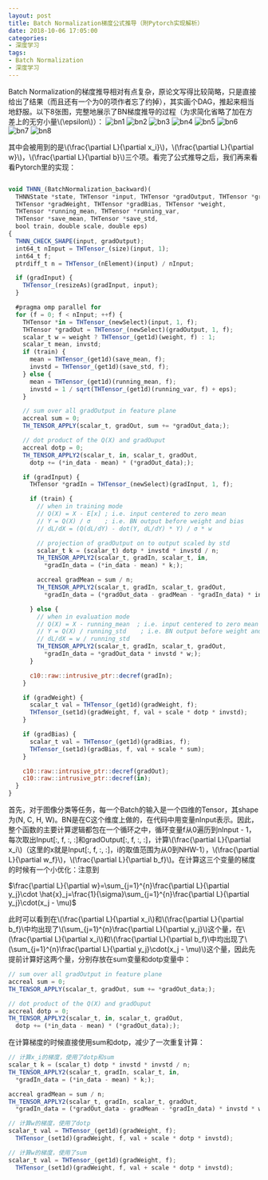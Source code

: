 ```yaml
---
layout: post
title: Batch Normalization梯度公式推导（附Pytorch实现解析）
date: 2018-10-06 17:05:00
categories:
- 深度学习
tags:
- Batch Normalization
- 深度学习
---
```


Batch Normalization的梯度推导相对有点复杂，原论文写得比较简略，只是直接给出了结果（而且还有一个为0的项作者忘了约掉），其实画个DAG，推起来相当地舒服。以下8张图，完整地展示了BN梯度推导的过程（为求简化省略了加在方差上的无穷小量\\(\epsilon\\)）：
![bn1](/public/images/bn1.jpg)
![bn2](/public/images/bn2.jpg)
![bn3](/public/images/bn3.jpg)
![bn4](/public/images/bn4.jpg)
![bn5](/public/images/bn5.jpg)
![bn6](/public/images/bn6.jpg)
![bn7](/public/images/bn7.jpg)
![bn8](/public/images/bn8.jpg)
  
其中会被用到的是\\(\frac{\partial L}{\partial x_i}\\)，\\(\frac{\partial L}{\partial w}\\)，\\(\frac{\partial L}{\partial b}\\)三个项。看完了公式推导之后，我们再来看看Pytorch里的实现：

```javascript

void THNN_(BatchNormalization_backward)(
  THNNState *state, THTensor *input, THTensor *gradOutput, THTensor *gradInput,
  THTensor *gradWeight, THTensor *gradBias, THTensor *weight,
  THTensor *running_mean, THTensor *running_var,
  THTensor *save_mean, THTensor *save_std,
  bool train, double scale, double eps)
{
  THNN_CHECK_SHAPE(input, gradOutput);
  int64_t nInput = THTensor_(size)(input, 1);
  int64_t f;
  ptrdiff_t n = THTensor_(nElement)(input) / nInput;

  if (gradInput) {
    THTensor_(resizeAs)(gradInput, input);
  }

  #pragma omp parallel for
  for (f = 0; f < nInput; ++f) {
    THTensor *in = THTensor_(newSelect)(input, 1, f);
    THTensor *gradOut = THTensor_(newSelect)(gradOutput, 1, f);
    scalar_t w = weight ? THTensor_(get1d)(weight, f) : 1;
    scalar_t mean, invstd;
    if (train) {
      mean = THTensor_(get1d)(save_mean, f);
      invstd = THTensor_(get1d)(save_std, f);
    } else {
      mean = THTensor_(get1d)(running_mean, f);
      invstd = 1 / sqrt(THTensor_(get1d)(running_var, f) + eps);
    }

    // sum over all gradOutput in feature plane
    accreal sum = 0;
    TH_TENSOR_APPLY(scalar_t, gradOut, sum += *gradOut_data;);

    // dot product of the Q(X) and gradOuput
    accreal dotp = 0;
    TH_TENSOR_APPLY2(scalar_t, in, scalar_t, gradOut,
      dotp += (*in_data - mean) * (*gradOut_data););

    if (gradInput) {
      THTensor *gradIn = THTensor_(newSelect)(gradInput, 1, f);

      if (train) {
        // when in training mode
        // Q(X) = X - E[x] ; i.e. input centered to zero mean
        // Y = Q(X) / σ    ; i.e. BN output before weight and bias
        // dL/dX = (Q(dL/dY) - dot(Y, dL/dY) * Y) / σ * w

        // projection of gradOutput on to output scaled by std
        scalar_t k = (scalar_t) dotp * invstd * invstd / n;
        TH_TENSOR_APPLY2(scalar_t, gradIn, scalar_t, in,
          *gradIn_data = (*in_data - mean) * k;);

        accreal gradMean = sum / n;
        TH_TENSOR_APPLY2(scalar_t, gradIn, scalar_t, gradOut,
          *gradIn_data = (*gradOut_data - gradMean - *gradIn_data) * invstd * w;);

      } else {
        // when in evaluation mode
        // Q(X) = X - running_mean  ; i.e. input centered to zero mean
        // Y = Q(X) / running_std    ; i.e. BN output before weight and bias
        // dL/dX = w / running_std
        TH_TENSOR_APPLY2(scalar_t, gradIn, scalar_t, gradOut,
          *gradIn_data = *gradOut_data * invstd * w;);
      }

      c10::raw::intrusive_ptr::decref(gradIn);
    }

    if (gradWeight) {
      scalar_t val = THTensor_(get1d)(gradWeight, f);
      THTensor_(set1d)(gradWeight, f, val + scale * dotp * invstd);
    }

    if (gradBias) {
      scalar_t val = THTensor_(get1d)(gradBias, f);
      THTensor_(set1d)(gradBias, f, val + scale * sum);
    }

    c10::raw::intrusive_ptr::decref(gradOut);
    c10::raw::intrusive_ptr::decref(in);
  }
}

```
首先，对于图像分类等任务，每一个Batch的输入是一个四维的Tensor，其shape为(N, C, H, W)。BN是在C这个维度上做的，在代码中用变量nInput表示。因此，整个函数的主要计算逻辑都包在一个循环之中，循环变量f从0遍历到nInput - 1，每次取出Input[:, f, :, :]和gradOutput[:, f, :, :]，计算\\(\frac{\partial L}{\partial x_i\\)（这里的x就是Input[:, f, :, :]，i的取值范围为从0到NHW-1），\\(\frac{\partial L}{\partial w_f}\\)，\\(\frac{\partial L}{\partial b_f}\\)。在计算这三个变量的梯度的时候有一个小优化：注意到

$\frac{\partial L}{\partial w}=\sum_{j=1}^{n}\frac{\partial L}{\partial y_j}\cdot \hat{x}_j=\frac{1}{\sigma}\sum_{j=1}^{n}\frac{\partial L}{\partial y_j}\cdot(x_j - \mu)$

此时可以看到在\\(\frac{\partial L}{\partial x_i\\)和\\(\frac{\partial L}{\partial b_f}\\中均出现了\\(\sum_{j=1}^{n}\frac{\partial L}{\partial y_j}\\)这个量，在\\(\frac{\partial L}{\partial x_i\\)和\\(\frac{\partial L}{\partial b_f}\\中均出现了\\(\sum_{j=1}^{n}\frac{\partial L}{\partial y_j}\cdot(x_j - \mu)\\)这个量，因此先提前计算好这两个量，分别存放在sum变量和dotp变量中：

``` javascript
// sum over all gradOutput in feature plane
accreal sum = 0;
TH_TENSOR_APPLY(scalar_t, gradOut, sum += *gradOut_data;);

// dot product of the Q(X) and gradOuput
accreal dotp = 0;
TH_TENSOR_APPLY2(scalar_t, in, scalar_t, gradOut,
  dotp += (*in_data - mean) * (*gradOut_data););
```

在计算梯度的时候直接使用sum和dotp，减少了一次重复计算：

``` javascript
// 计算x_i的梯度，使用了dotp和sum
scalar_t k = (scalar_t) dotp * invstd * invstd / n;
TH_TENSOR_APPLY2(scalar_t, gradIn, scalar_t, in,
  *gradIn_data = (*in_data - mean) * k;);

accreal gradMean = sum / n;
TH_TENSOR_APPLY2(scalar_t, gradIn, scalar_t, gradOut,
  *gradIn_data = (*gradOut_data - gradMean - *gradIn_data) * invstd * w;);
```

``` javascript
// 计算w的梯度，使用了dotp
scalar_t val = THTensor_(get1d)(gradWeight, f);
  THTensor_(set1d)(gradWeight, f, val + scale * dotp * invstd);
```

``` javascript
// 计算w的梯度，使用了sum
scalar_t val = THTensor_(get1d)(gradWeight, f);
  THTensor_(set1d)(gradWeight, f, val + scale * dotp * invstd);
```